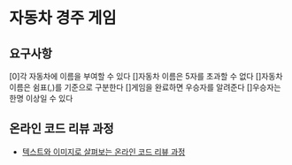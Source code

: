 # 자동차 경주 게임
## 요구사항
[0]각 자동차에 이름을 부여할 수 있다
[]자동차 이름은 5자를 초과할 수 없다
[]자동차 이름은 쉼표(,)를 기준으로 구분한다
[]게임을 완료하면 우승자를 알려준다
[]우승자는 한명 이상일 수 있다
## 온라인 코드 리뷰 과정
* [텍스트와 이미지로 살펴보는 온라인 코드 리뷰 과정](https://github.com/next-step/nextstep-docs/tree/master/codereview)